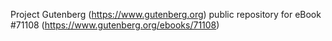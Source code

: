 Project Gutenberg (https://www.gutenberg.org) public repository for
eBook #71108 (https://www.gutenberg.org/ebooks/71108)

